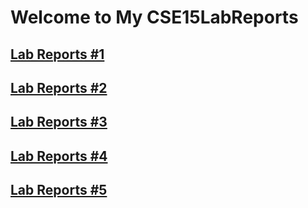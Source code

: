 # Welcome to My CSE15LabReports

## [Lab Reports #1](lab-report-1-week-2.md)

## [Lab Reports #2](lab-report-2-week-4.md)

## [Lab Reports #3](lab-report-3-week-6.md)

## [Lab Reports #4](lab-report-4-week-8.md)

## [Lab Reports #5](lab-report-5-week-10.md)
